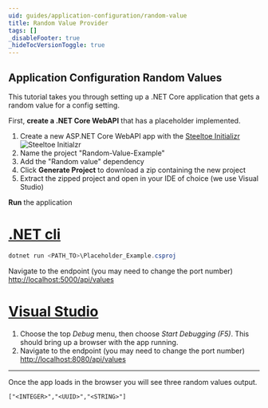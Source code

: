 ```yaml
---
uid: guides/application-configuration/random-value
title: Random Value Provider
tags: []
_disableFooter: true
_hideTocVersionToggle: true
---
```


## Application Configuration Random Values

This tutorial takes you through setting up a .NET Core application that gets a random value for a config setting.

First, **create a .NET Core WebAPI** that has a placeholder implemented.

1. Create a new ASP.NET Core WebAPI app with the [Steeltoe Initializr](https://start.steeltoe.io)
   ![Steeltoe Initialzr](~/guides/images/initializr/randomvalue.png)
1. Name the project "Random-Value-Example"
1. Add the "Random value" dependency
1. Click **Generate Project** to download a zip containing the new project
1. Extract the zipped project and open in your IDE of choice (we use Visual Studio)

**Run** the application

# [.NET cli](#tab/cli)

```powershell
dotnet run <PATH_TO>\Placeholder_Example.csproj
```

Navigate to the endpoint (you may need to change the port number) [http://localhost:5000/api/values](http://localhost:5000/api/values)

# [Visual Studio](#tab/vs)

1. Choose the top _Debug_ menu, then choose _Start Debugging (F5)_. This should bring up a browser with the app running.
1. Navigate to the endpoint (you may need to change the port number) [http://localhost:8080/api/values](http://localhost:8080/api/values)

---

Once the app loads in the browser you will see three random values output.

`["<INTEGER>","<UUID>","<STRING>"]`
